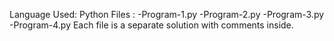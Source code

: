 Language Used: Python
Files :
  -Program-1.py
  -Program-2.py
  -Program-3.py
  -Program-4.py
Each file is a separate solution with comments inside.
